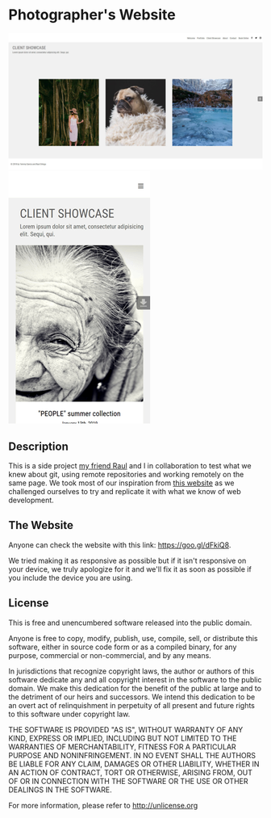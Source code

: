 # Photographer's Website

![Website Preview](images/website-screenshot.png)
![Responsiveness Preview](images/responsive-screenshot.png)

## Description

This is a side project [my friend Raul](https://github.com/Ortegar952) and I in collaboration to test what we knew about git, using remote repositories and working remotely on the same page. We took most of our inspiration from [this website](https://goo.gl/3yUpzT) as we challenged ourselves to try and replicate it with what we know of web development.

## The Website

Anyone can check the website with this link: https://goo.gl/dFkiQ8.

We tried making it as responsive as possible but if it isn't responsive on your device, we truly apologize for it and we'll fix it as soon as possible if you include the device you are using.

## License

This is free and unencumbered software released into the public domain.

Anyone is free to copy, modify, publish, use, compile, sell, or
distribute this software, either in source code form or as a compiled
binary, for any purpose, commercial or non-commercial, and by any
means.

In jurisdictions that recognize copyright laws, the author or authors
of this software dedicate any and all copyright interest in the
software to the public domain. We make this dedication for the benefit
of the public at large and to the detriment of our heirs and
successors. We intend this dedication to be an overt act of
relinquishment in perpetuity of all present and future rights to this
software under copyright law.

THE SOFTWARE IS PROVIDED "AS IS", WITHOUT WARRANTY OF ANY KIND,
EXPRESS OR IMPLIED, INCLUDING BUT NOT LIMITED TO THE WARRANTIES OF
MERCHANTABILITY, FITNESS FOR A PARTICULAR PURPOSE AND NONINFRINGEMENT.
IN NO EVENT SHALL THE AUTHORS BE LIABLE FOR ANY CLAIM, DAMAGES OR
OTHER LIABILITY, WHETHER IN AN ACTION OF CONTRACT, TORT OR OTHERWISE,
ARISING FROM, OUT OF OR IN CONNECTION WITH THE SOFTWARE OR THE USE OR
OTHER DEALINGS IN THE SOFTWARE.

For more information, please refer to <http://unlicense.org>

